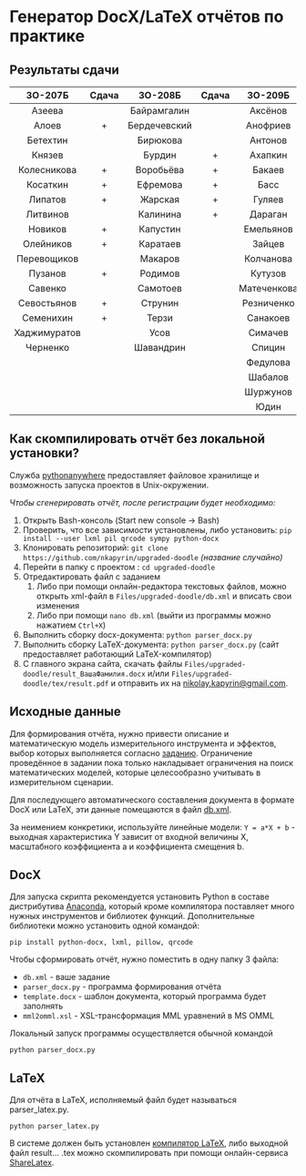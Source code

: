 # Генератор DocX/LaTeX отчётов по практике

## Результаты сдачи

|    3О-207Б    | Сдача |     3О-208Б   | Сдача |     3О-209Б   | Сдача |    3О-210Б    | Сдача |
|:-------------:|:-----:|:-------------:|:-----:|:-------------:|:-----:|:-------------:|:-----:|
| Азеева        |       | Байрамгалин   |       | Аксёнов       |       | Бутаков       |   +   |
| Алоев         |   +   | Бердечевский  |       | Анофриев      |   +   | Городилов     |       |
| Бетехтин      |       | Бирюкова      |       | Антонов       |       | Гриньков      |   +   |
| Князев        |       | Бурдин        |   +   | Ахапкин       |       | Иванов        |   +   |
| Колесникова   |   +   | Воробьёва     |   +   | Бакаев        |   +   | Казюлин       |   +   |
| Косаткин      |   +   | Ефремова      |   +   | Басс          |       | Ким           |   +   |
| Липатов       |   +   | Жарская       |   +   | Гуляев        |   +   | Константинов  |       |
| Литвинов      |       | Калинина      |   +   | Дараган       |       | Крупский      |   +   |
| Новиков       |   +   | Капустин      |       | Емельянов     |   +   | Лихачёв       |       |
| Олейников     |   +   | Каратаев      |       | Зайцев        |   +   | Михайлов Д.   |       |
| Перевощиков   |       | Макаров       |       | Колчанова     |       | Михайлов Е.   |   +   |
| Пузанов       |   +   | Родимов       |       | Кутузов       |   +   | Мякота        |   +   |
| Савенко       |       | Самотоев      |       | Матеченкова   |       | Нужденко      |       |
| Севостьянов   |   +   | Струнин       |       | Резниченко    |       | Павлов        |   +   |
| Семенихин     |   +   | Терзи         |       | Санакоев      |       | Рожков        |   +   |
| Хаджимуратов  |       | Усов          |       | Симачев       |   +   | Сидоров       |       |
| Черненко      |       | Шавандрин     |       | Спицин        |       | Трайнева      |       |
|               |       |               |       | Федулова      |       | Фомин         |   +   |
|               |       |               |       | Шабалов       |       | Холупко       |       |
|               |       |               |       | Шуржунов      |   +   | Хомчик        |       |
|               |       |               |       | Юдин          |   +   | Шарко         |   +   |

## Как скомпилировать отчёт без локальной установки?

Служба [pythonanywhere](https://www.pythonanywhere.com) предоставляет файловое хранилище и возможность запуска проектов в Unix-окружении.

*Чтобы сгенерировать отчёт, после регистрации будет необходимо:*

1. Открыть Bash-консоль (Start new console -> Bash)
2. Проверить, что все зависимости установлены, либо установить: `pip install --user lxml pil qrcode sympy python-docx`
3. Клонировать репозиторий: `git clone https://github.com/nkapyrin/upgraded-doodle` _(название случайно)_
4. Перейти в папку с проектом : `cd upgraded-doodle`
5. Отредактировать файл с заданием
    1. Либо при помощи онлайн-редактора текстовых файлов, можно открыть xml-файл в `Files/upgraded-doodle/db.xml` и вписать свои изменения
    2. Либо при помощи `nano db.xml` (выйти из программы можно нажатием `Ctrl+X`)
6. Выполнить сборку docx-документа: `python parser_docx.py`
7. Выполнить сборку LaTeX-документа: `python parser_docx.py` (сайт предоставляет работающий LaTeX-компилятор)
8. С главного экрана сайта, скачать файлы `Files/upgraded-doodle/result_ВашаФамилия.docx` и/или `Files/upgraded-doodle/tex/result.pdf` и отправить их на nikolay.kapyrin@gmail.com.


## Исходные данные

Для формирования отчёта, нужно привести описание и математическую модель измерительного инструмента и эффектов, выбор которых выполняется согласно [заданию](assignment.pdf). Ограничение проведённое в задании пока только накладывает ограничения на поиск математических моделей, которые целесообразно учитывать в измерительном сценарии.

Для последующего автоматического составления документа в формате DocX или LaTeX, эти данные помещаются в файл [db.xml](assignment.pdf).

За неимением конкретики, используйте линейные модели: `Y = a*X + b` - выходная характеристика Y зависит от входной величины X, масштабного коэффициента a и коэффициента смещения b.

## DocX

Для запуска скрипта рекомендуется установить Python в составе дистрибутива [Anaconda](https://www.continuum.io/downloads), который кроме компилятора поставляет много нужных инструментов и библиотек функций. Дополнительные библиотеки можно установить одной командой:

`pip install python-docx, lxml, pillow, qrcode`

Чтобы сформировать отчёт, нужно поместить в одну папку 3 файла:

* `db.xml` - ваше задание
* `parser_docx.py` - программа формирования отчёта
* `template.docx` - шаблон документа, который программа будет заполнять
* `mml2omml.xsl` - XSL-трансформация MML уравнений в MS OMML

Локальный запуск программы осуществляется обычной командой

`python parser_docx.py`

## LaTeX

Для отчёта в LaTeX, исполняемый файл будет называться parser_latex.py.

`python parser_latex.py`

В системе должен быть установлен [компилятор LaTeX](http://www.tug.org/texlive/), либо выходной файл result... .tex можно скомпилировать при помощи онлайн-сервиса [ShareLatex](https://ru.sharelatex.com/).
